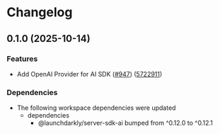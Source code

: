 # Changelog

## 0.1.0 (2025-10-14)


### Features

* Add OpenAI Provider for AI SDK ([#947](https://github.com/launchdarkly/js-core/issues/947)) ([5722911](https://github.com/launchdarkly/js-core/commit/572291103ea47943c3d365cb49babaf3c722e26b))


### Dependencies

* The following workspace dependencies were updated
  * dependencies
    * @launchdarkly/server-sdk-ai bumped from ^0.12.0 to ^0.12.1
